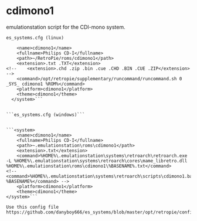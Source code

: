 # cdimono1

emulationstation script for the CDI-mono system.

```es_systems.cfg (linux)```

```<system>
    <name>cdimono1</name>
    <fullname>Philips CD-I</fullname>
    <path>~/RetroPie/roms/cdimono1</path>
    <extension>.txt .TXT</extension>
<!--    <extension>.chd .zip .bin .cue .CHD .BIN .CUE .ZIP</extension> -->
    <command>/opt/retropie/supplementary/runcommand/runcommand.sh 0 _SYS_ cdimono1 %ROM%</command>
    <platform>cdimono1</platform>
    <theme>cdimono1</theme>
  </system>```
  

```es_systems.cfg (windows)```


```<system>
    <name>cdimono1</name>
    <fullname>Philips CD-I</fullname>
    <path>~.emulationstation\roms\cdimono1</path>
	<extension>.txt</extension>
	<command>%HOME%\.emulationstation\systems\retroarch\retroarch.exe -L %HOME%\.emulationstation\systems\retroarch\cores\mame_libretro.dll %HOME%\.emulationstation\roms\cdimono1\%BASENAME%.txt</command>
<!--	<command>%HOME%\.emulationstation\systems\retroarch\scripts\cdimono1.bat %BASENAME%</command> -->
    <platform>cdimono1</platform>
    <theme>cdimono1</theme>
</system>```

Use this config file https://github.com/danyboy666/es_systems/blob/master/opt/retropie/configs/cdimono1/emulators.cfg


